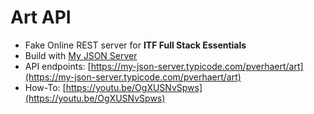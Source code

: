 # Art API

- Fake Online REST server for **ITF Full Stack Essentials**
- Build with [My JSON Server](https://my-json-server.typicode.com/)
- API endpoints: [https://my-json-server.typicode.com/pverhaert/art](https://my-json-server.typicode.com/pverhaert/art)
- How-To: [https://youtu.be/OgXUSNvSpws](https://youtu.be/OgXUSNvSpws)
